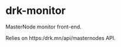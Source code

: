 drk-monitor
===========

MasterNode monitor front-end.

Relies on https:/drk.mn/api/masternodes API.
